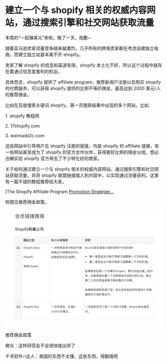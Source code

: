 # 建立一个与 shopify 相关的权威内容网站，通过搜索引擎和社交网站获取流量

本周的“一起赚美元”来啦，晚了一天，抱歉~

随着亚马逊卖家流量竞争越来越激烈，几乎所有的跨境卖家都在考虑自建独立电商，而建立独立站基本离不开 shopify。

卖家了解 shopify 的信息和渠道有限，shopify 本土化不好，所以这个过程中就存在着通过信息差套利的机会。

具体而言，shopify 提供了 affiliate program，推荐新用户注册以及购买 shopify 的付费服务，可以获得 shopify 提供的比例不等的佣金，最高达到 2000 美元/人的推荐佣金。

比如在百度搜索关键词 shopify，第一页搜索结果中出现的多个网站，比如

1\. shopify 教程网

2\. 17shopify.com

3\. waimaob2c.com

这些网站中引导用户去 shopify 注册的链接，均是 shopify 的 affiliate 链接，有一些网站甚至成为了 shopify 的官方合作伙伴，获得更好比例的佣金分成，想必也确实给 shopify 官方带去了不少转化好的商家。

关于如何通过建立一个与 shopify 相关的权威内容网站，通过搜索引擎和社交网站获取流量，并将 shopify 联盟链接插入到内容中，以实现通过流量获利，这里有一篇不错的教程推荐给大家。

[The Shopify Affiliate Program [Promotion Strategie…](https://nichefacts.com/shopify-affiliate-program/)

附图见推荐佣金政策。

![](img/3d3b59c1b299f60eb225016f5097cc74.jpg)

推荐佣金政策

微光：这样研究会不会很快就出师了

千寻软件🔥达人：美国的东西不太懂，这些东西，得翻墙吧